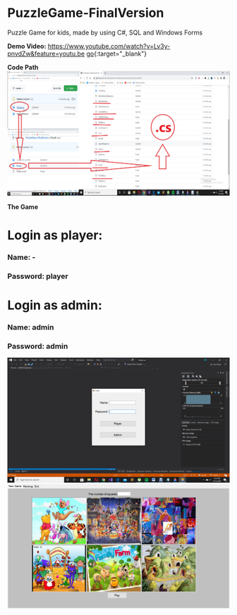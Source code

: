 # PuzzleGame-FinalVersion
Puzzle Game for kids, made by using C#, SQL and Windows Forms

   **Demo Video:**
https://www.youtube.com/watch?v=Lv3y-pnvdZw&feature=youtu.be
[go](http://stackoverflow.com){:target="_blank"}
   
   **Code Path**
![Image of Path](https://github.com/Hodosi/PuzzleGame-FinalVersion/blob/master/readmeResources/PuzzleCodePath.png.jpg)

   **The Game**
   # Login as player:               
   ### Name: -
   ### Password: player
   # Login as admin:  
   ### Name: admin
   ### Password: admin
![Image of Game](https://github.com/Hodosi/PuzzleGame-FinalVersion/blob/master/readmeResources/2020-09-15%20(12).png)
![Image of Game](https://github.com/Hodosi/PuzzleGame-FinalVersion/blob/master/readmeResources/2020-09-15%20(14).png)
